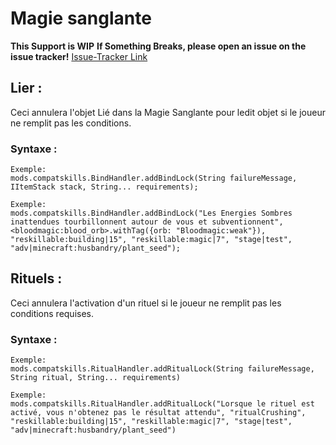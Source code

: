 # Magie sanglante

**This Support is WIP** **If Something Breaks, please open an issue on the issue tracker!** [Issue-Tracker Link](https://github.com/Coders-After-Dark/CompatSkills/issues)

## Lier :

Ceci annulera l'objet Lié dans la Magie Sanglante pour ledit objet si le joueur ne remplit pas les conditions.

### Syntaxe :

    Exemple:
    mods.compatskills.BindHandler.addBindLock(String failureMessage, IItemStack stack, String... requirements);
    
    Exemple:
    mods.compatskills.BindHandler.addBindLock("Les Energies Sombres inattendues tourbillonnent autour de vous et subventionnent", <bloodmagic:blood_orb>.withTag({orb: "Bloodmagic:weak"}), "reskillable:building|15", "reskillable:magic|7", "stage|test", "adv|minecraft:husbandry/plant_seed");
    

## Rituels :

Ceci annulera l'activation d'un rituel si le joueur ne remplit pas les conditions requises.

### Syntaxe :

    Exemple:
    mods.compatskills.RitualHandler.addRitualLock(String failureMessage, String ritual, String... requirements)
    
    Exemple:
    mods.compatskills.RitualHandler.addRitualLock("Lorsque le rituel est activé, vous n'obtenez pas le résultat attendu", "ritualCrushing", "reskillable:building|15", "reskillable:magic|7", "stage|test", "adv|minecraft:husbandry/plant_seed")